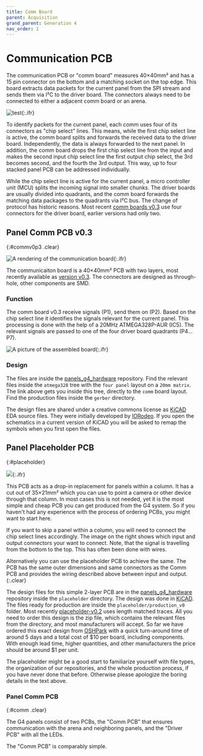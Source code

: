 ```yaml
---
title: Comm Board
parent: Acquisition
grand_parent: Generation 4
nav_order: 1
---
```


# Communication PCB

The communication PCB or "comm board" measures 40×40mm² and has a 15 pin connector on the bottom and a matching socket on the top edge. This board extracts data packets for the current panel from the SPI stream and sends them via I²C to the driver board. The connectors always need to be connected to either a adjacent comm board or an arena.

![test](../assets/Panel_connection_skip.jpg){:.ifr}

To identify packets for the current panel, each comm uses four of its connectors as "chip select" lines. This means, while the first chip select line is active, the comm board splits and forwards the received data to the driver board. Independently, the data is always forwarded to the next panel. In addition, the comm board drops the first chip select line from the input and makes the second input chip select line the first output chip select, the 3rd becomes second, and the fourth the 3rd output. This way, up to four stacked panel PCB can be addressed individually.

While the chip select line is active for the current panel, a micro controller unit (MCU) splits the incoming signal into smaller chunks. The driver boards are usually divided into quadrants, and the comm board forwards the matching data packages to the quadrants via I²C bus. The change of protocol has historic reasons. Most recent [comm boards v0.3](#commv0p3) use four connectors for the driver board, earlier versions had only two.

## Panel Comm PCB v0.3
{:#commv0p3 .clear}

![A rendering of the communication board](../assets/comm_v0.3_top_render.jpg){:.ifr}

The communicaiton board is a 40×40mm² PCB with two layers, most recently available as [version v0.3](https://github.com/floesche/panels_g4_hardware/tree/master/atmega328/four_panel/20mm_matrix/ver3/comm/). The connectors are designed as through-hole, other components are SMD.

### Function

The comm board v0.3 receive signals (P1), send them on (P2). Based on the chip select line it identifies the signals relevant for the current panel. This processing is done with the help of a 20MHz ATMEGA328P-AUR (IC5). The relevant signals are passed to one of the four driver board quadrants (P4…P7).

![A picture of the assembled board](../assets/comm_v0.3_top_photo.jpg){:.ifr}

### Design

The files are inside the [panels_g4_hardware](https://github.com/floesche/panels_g4_hardware/tree/master/atmega328/four_panel/20mm_matrix/ver3/comm) repository. Find the relevant files inside the `atmega328` tree with the `four panel` layout on a `20mm matrix`. The link above gets you inside this tree, directly to the `comm` board layout. Find the production files inside the `gerber` directory.

The design files are shared under a creative commons license as [KiCAD](https://kicad-pcb.org/) EDA source files. They were initially developed by [IORodeo](https://iorodeo.com). If you open the schematics in a current version of KiCAD you will be asked to remap the symbols when you first open the files.

## Panel Placeholder PCB
{:#placeholder}

![](../assets/comm_placeholder_bottom_photo.jpg){:.ifr}

This PCB acts as a drop-in replacement for panels within a column. It has a cut out of 35×21mm² which you can use to point a camera or other device through that column. In most cases this is not needed, yet it is the most simple and cheap PCB you can get produced from the G4 system. So if you haven't had any experience with the process of ordering PCBs, you might want to start here.

If you want to skip a panel within a column, you will need to connect the chip select lines accordingly. The image on the right shows which input and output connectors your want to connect. Note, that the signal is travelling from the bottom to the top. This has often been done with wires.

Alternatively you can use the placeholder PCB to achieve the same. The PCB has the same outer dimensions and same connectors as the Comm PCB and provides the wiring described above between input and output.
{:.clear}

The design files for this simple 2-layer PCB are in the [panels_g4_hardware](https://github.com/floesche/panels_g4_hardware/tree/master/placeholder) repository inside the `placeholder` directory. The design was done in [KiCAD](https://kicad-pcb.org/). The files ready for production are inside the `placeholder/production_v0` folder. Most recently [placeholder-v0.2](https://github.com/floesche/panels_g4_hardware/blob/master/placeholder/production_v0/placeholder_v0p2.zip) uses length matched traces. All you need to order this design is the zip file, which contains the relevant files from the directory, and most manufacturers will accept. So far we have ordered this exact design from [OSHPark](https://oshpark.com/) with a quick turn-around time of around 5 days and a total cost of $10 per board, including components. With enough lead time, higher quantities, and other manufacturers the price should be around $1 per unit.

The placeholder might be a good start to familiarize yourself with file types, the organization of our repositories, and the whole production process, if you have never done that before. Otherwise please apologize the boring details in the text above.

### Panel Comm PCB
{:#comm .clear}

The G4 panels consist of two PCBs, the "Comm PCB" that ensures communication with the arena and neighboring panels, and the "Driver PCB" with all the LEDs.

The "Comm PCB" is comparably simple. 